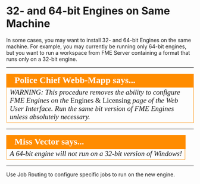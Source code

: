 # 32- and 64-bit Engines on Same Machine #

In some cases, you may want to install 32- and 64-bit Engines on the same machine. For example, you may currently be running only 64-bit engines, but you want to run a workspace from FME Server containing a format that runs only on a 32-bit engine.

---

<!--Police Chief Webb-Mapp Says Section-->

<table style="border-spacing: 0px">
<tr>
<td style="vertical-align:middle;background-color:darkorange;border: 2px solid darkorange">
<i class="fa fa-quote-left fa-lg fa-pull-left fa-fw" style="color:white;padding-right: 12px;vertical-align:text-top"></i>
<span style="color:white;font-size:x-large;font-weight: bold;font-family:serif">Police Chief Webb-Mapp says...</span>
</td>
</tr>

<tr>
<td style="border: 1px solid darkorange">
<span style="font-family:serif; font-style:italic; font-size:larger">
WARNING: This procedure removes the ability to configure FME Engines on the </span><span style="font-family:serif; font-style:bold; font-size:larger"> Engines & Licensing </span><span style="font-family:serif; font-style:italic; font-size:larger"> page of the Web User Interface. Run the same bit version of FME Engines unless absolutely necessary.
</span>
</td>
</tr>
</table>

---

<!--Miss Vector Says Section-->

<table style="border-spacing: 0px">
<tr>
<td style="vertical-align:middle;background-color:darkorange;border: 2px solid darkorange">
<i class="fa fa-quote-left fa-lg fa-pull-left fa-fw" style="color:white;padding-right: 12px;vertical-align:text-top"></i>
<span style="color:white;font-size:x-large;font-weight: bold;font-family:serif">Miss Vector says...</span>
</td>
</tr>

<tr>
<td style="border: 1px solid darkorange">
<span style="font-family:serif; font-style:italic; font-size:larger">
A 64-bit engine will not run on a 32-bit version of Windows!
</span>
</td>
</tr>
</table>

---

Use Job Routing to configure specific jobs to run on the new engine.